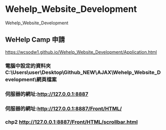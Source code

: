 # Wehelp_Website_Development
Wehelp_Website_Development

## WeHelp Camp 申請

https://wcsodw1.github.io/Wehelp_Website_Development/Application.html

### 電腦中設定的資料夾C:\Users\user\Desktop\Github_NEW\AJAX\Wehelp_Website_Development\網頁檔案
### 伺服器的網址:http://127.0.0.1:8887


### 伺服器的網址:http://127.0.0.1:8887/Front/HTML/

### chp2 http://127.0.0.1:8887/Front/HTML/scrollbar.html